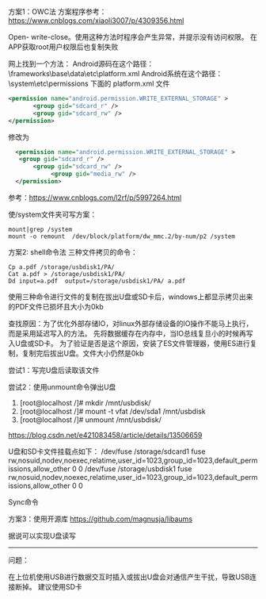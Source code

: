 



方案1：OWC法
方案程序参考：
https://www.cnblogs.com/xiaoli3007/p/4309356.html

Open- write-close。使用这种方法时程序会产生异常，并提示没有访问权限。
在APP获取root用户权限后也复制失败

网上找到一个方法：
Android源码在这个路径：\frameworks\base\data\etc\platform.xml
Android系统在这个路径：\system\etc\permissions  下面的 platform.xml 文件
``` xml
<permission name="android.permission.WRITE_EXTERNAL_STORAGE" >
	   <group gid="sdcard_r" />
	   <group gid="sdcard_rw" />
</permission>
```

修改为
``` xml
  <permission name="android.permission.WRITE_EXTERNAL_STORAGE" >
   <group gid="sdcard_r" />
       <group gid="sdcard_rw" />
			<group gid="media_rw" />
  </permission>
```
参考：https://www.cnblogs.com/l2rf/p/5997264.html

使/system文件夹可写方案：
``` shell
mount|grep /system
mount -o remount  /dev/block/platform/dw_mmc.2/by-num/p2 /system
```


方案2: shell命令法
三种文件拷贝的命令：
``` shell
Cp a.pdf /storage/usbdisk1/PA/
Cat a.pdf > /storage/usbdisk1/PA/
Dd input=a.pdf  output=/storage/usbdisk1/PA/ a.pdf
```
使用三种命令进行文件的复制在拔出U盘或SD卡后，windows上都显示拷贝出来的PDF文件已损坏且大小为0kb

查找原因：为了优化外部存储IO，对linux外部存储设备的IO操作不能马上执行，而是采用延迟写入的方法。
先将数据缓存在内存中，当IO总线复旦小的时候再写入U盘或SD卡。
为了验证是否是这个原因，安装了ES文件管理器，使用ES进行复制，复制完后拔出U盘。文件大小仍然是0kb


尝试1：写完U盘后读取该文件

尝试2：使用unmount命令弹出U盘
1.	[root@localhost /]# mkdir /mnt/usbdisk/
2.	[root@localhost /]# mount -t vfat /dev/sda1 /mnt/usbdisk
3.	[root@localhost /]# unmount /mnt/usbdisk/

https://blog.csdn.net/e421083458/article/details/13506659

U盘和SD卡文件挂载点如下：
/dev/fuse /storage/sdcard1 fuse rw,nosuid,nodev,noexec,relatime,user_id=1023,group_id=1023,default_permissions,allow_other 0 0
/dev/fuse /storage/usbdisk1 fuse rw,nosuid,nodev,noexec,relatime,user_id=1023,group_id=1023,default_permissions,allow_other 0 0

Sync命令

方案3：使用开源库
https://github.com/magnusja/libaums

据说可以实现U盘读写



________________________________________

问题：

在上位机使用USB进行数据交互时插入或拔出U盘会对通信产生干扰，导致USB连接断掉。
建议使用SD卡

